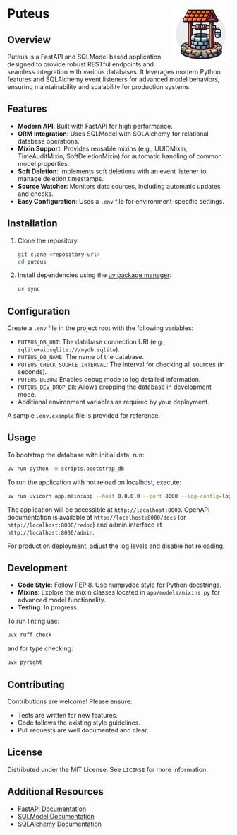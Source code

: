 # Puteus <img align="right" width="128" height="128" src="assets/puteus.png">

## Overview
Puteus is a FastAPI and SQLModel based application designed to provide robust RESTful endpoints and seamless integration with various databases. It leverages modern Python features and SQLAlchemy event listeners for advanced model behaviors, ensuring maintainability and scalability for production systems.

## Features
- **Modern API**: Built with FastAPI for high performance.
- **ORM Integration**: Uses SQLModel with SQLAlchemy for relational database operations.
- **Mixin Support**: Provides reusable mixins (e.g., UUIDMixin, TimeAuditMixin, SoftDeletionMixin) for automatic handling of common model properties.
- **Soft Deletion**: Implements soft deletions with an event listener to manage deletion timestamps.
- **Source Watcher**: Monitors data sources, including automatic updates and checks.
- **Easy Configuration**: Uses a `.env` file for environment-specific settings.

## Installation
1. Clone the repository:
   ```bash
   git clone <repository-url>
   cd puteus
   ```

2. Install dependencies using the [uv package manager](https://docs.astral.sh/uv/):
   ```bash
   uv sync
   ```

## Configuration
Create a `.env` file in the project root with the following variables:
- `PUTEUS_DB_URI`: The database connection URI (e.g., `sqlite+aiosqlite:///mydb.sqlite`).
- `PUTEUS_DB_NAME`: The name of the database.
- `PUTEUS_CHECK_SOURCE_INTERVAL`: The interval for checking all sources (in seconds).
- `PUTEUS_DEBUG`: Enables debug mode to log detailed information.
- `PUTEUS_DEV_DROP_DB`: Allows dropping the database in development mode.
- Additional environment variables as required by your deployment.

A sample `.env.example` file is provided for reference.

## Usage
To bootstrap the database with initial data, run:
```bash
uv run python -m scripts.bootstrap_db
```

To run the application with hot reload on localhost, execute:
```bash
uv run uvicorn app.main:app --host 0.0.0.0 --port 8000 --log-config=log_config.yml --reload
```

The application will be accessible at `http://localhost:8000`.
OpenAPI documentation is available at `http://localhost:8000/docs` (or `http://localhost:8000/redoc`) and admin interface at `http://localhost:8000/admin`.

For production deployment, adjust the log levels and disable hot reloading.

## Development
- **Code Style**: Follow PEP 8. Use numpydoc style for Python docstrings.
- **Mixins**: Explore the mixin classes located in `app/models/mixins.py` for advanced model functionality.
- **Testing**: In progress.

To run linting use:
```bash
uvx ruff check
```
and for type checking:
```bash
uvx pyright
```

## Contributing
Contributions are welcome! Please ensure:
- Tests are written for new features.
- Code follows the existing style guidelines.
- Pull requests are well documented and clear.

## License
Distributed under the MIT License. See `LICENSE` for more information.

## Additional Resources
- [FastAPI Documentation](https://fastapi.tiangolo.com/)
- [SQLModel Documentation](https://sqlmodel.tiangolo.com/)
- [SQLAlchemy Documentation](https://docs.sqlalchemy.org/)

